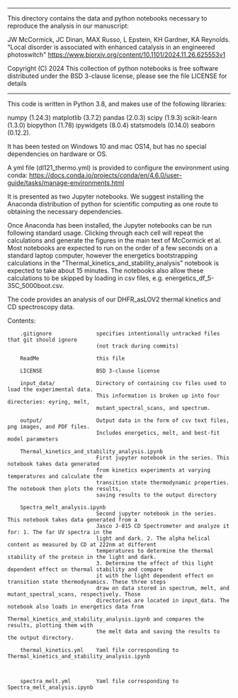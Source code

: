 ********************************************************************************
This directory contains the data and python notebooks necessary to reproduce the
analysis in our manuscript:

JW McCormick, JC Dinan, MAX Russo, L Epstein, KH Gardner, KA Reynolds. "Local
disorder is associated with enhanced catalysis in an engineered photoswitch"
https://www.biorxiv.org/content/10.1101/2024.11.26.625553v1

Copyright (C) 2024
This collection of python notebooks is free software distributed under the BSD
3-clause license, please see the file LICENSE for details
********************************************************************************

This code is written in Python 3.8, and makes use of the following libraries:

numpy (1.24.3)
matplotlib (3.7.2)
pandas (2.0.3)
scipy (1.9.3)
scikit-learn (1.3.0)
biopython (1.78)
ipywidgets (8.0.4)
statsmodels (0.14.0)
seaborn (0.12.2).

It has been tested on Windows 10 and mac OS14, but has no special dependencies
on hardware or OS.

A yml file (dl121_thermo.yml) is provided to configure the environment using conda:
https://docs.conda.io/projects/conda/en/4.6.0/user-guide/tasks/manage-environments.html

It is presented as two Jupyter notebooks.
We suggest installing the Anaconda distribution of python for scientific computing as
one route to obtaining the necessary dependencies.

Once Anaconda has been installed, the Jupyter notebooks can be run following standard usage. Clicking
through each cell will repeat the calculations and generate the figures in the main text of
McCormick et al. Most notebooks are expected to run on the order of a few seconds on a standard laptop
computer, however the energetics bootstrapping calculations in the "Thermal_kinetics_and_stability_analysis"
notebook is expected to take about 15 minutes. The notebooks also allow these calculations to be skipped by
loading in csv files, e.g. energetics_df_5-35C_5000boot.csv.


The code provides an analysis of our DHFR_asLOV2 thermal kinetics and CD spectroscopy data.

Contents:

        .gitignore              specifies intentionally untracked files that git should ignore
                                (not track during commits)

        ReadMe                  this file

        LICENSE                 BSD 3-clause license

        input_data/             Directory of containing csv files used to load the experimental data.
                                This information is broken up into four directories: eyring, melt,
                                mutant_spectral_scans, and spectrum.

        output/                 Output data in the form of csv text files, png images, and PDF files.
                                Includes energetics, melt, and best-fit model parameters

        Thermal_kinetics_and_stability_analysis.ipynb
                                First jupyter notebook in the series. This notebook takes data generated
                                from kinetics experiments at varying temperatures and calculate the
                                transition state thermodynamic properties. The notebook then plots the results,
                                saving results to the output directory

        Spectra_melt_analysis.ipynb
                                Second jupyter notebook in the series. This notebook takes data generated from a
                                Jasco J-815 CD Spectrometer and analyze it for: 1. The far UV spectra in the
                                light and dark. 2. The alpha helical content as measured by CD at 222nm at different
                                temperatures to determine the thermal stability of the protein in the light and dark.
                                3. Determine the effect of this light dependent effect on thermal stability and compare
                                it with the light dependent effect on transition state thermodynamics. These three steps
                                draw on data stored in spectrum, melt, and mutant_spectral_scans, respectively. Those
                                directories are located in input_data. The notebook also loads in energetics data from
                                Thermal_kinetics_and_stability_analysis.ipynb and compares the results, plotting them with
                                the melt data and saving the results to the output directory.

        thermal_kinetics.yml    Yaml file corresponding to Thermal_kinetics_and_stability_analysis.ipynb



        spectra_melt.yml        Yaml file corresponding to Spectra_melt_analysis.ipynb